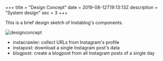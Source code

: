 +++
title = "Design Concept"
date = 2019-08-12T19:13:13Z
description = "System design"
sec = 3
+++

This is a brief design sketch of Instablog's components.

![designconcept](uml/designconcept.png)


* instacrawler: collect URLs from Instagram's profile
* instapost: download a single Instagram post's data 
* blogpost: create a blogpost from all Instagram posts of a single day



